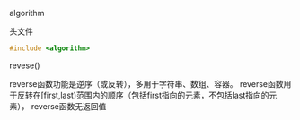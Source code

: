 algorithm

头文件

```cpp
#include <algorithm>
```

revese()

reverse函数功能是逆序（或反转），多用于字符串、数组、容器。
reverse函数用于反转在[first,last)范围内的顺序（包括first指向的元素，不包括last指向的元素），
reverse函数无返回值

